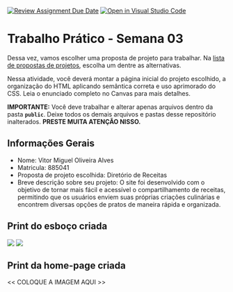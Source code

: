 [![Review Assignment Due Date](https://classroom.github.com/assets/deadline-readme-button-22041afd0340ce965d47ae6ef1cefeee28c7c493a6346c4f15d667ab976d596c.svg)](https://classroom.github.com/a/v0-ZoVYY)
[![Open in Visual Studio Code](https://classroom.github.com/assets/open-in-vscode-2e0aaae1b6195c2367325f4f02e2d04e9abb55f0b24a779b69b11b9e10269abc.svg)](https://classroom.github.com/online_ide?assignment_repo_id=18429284&assignment_repo_type=AssignmentRepo)
# Trabalho Prático - Semana 03

Dessa vez, vamos escolher uma proposta de projeto para trabalhar. Na [lista de propostas de projetos](propostas-projetos.md), escolha um dentre as alternativas.

Nessa atividade, você deverá montar a página inicial do projeto escolhido, a organização do HTML aplicando semântica correta e uso aprimorado do CSS. Leia o enunciado completo no Canvas para mais detalhes.

**IMPORTANTE:** Você deve trabalhar e alterar apenas arquivos dentro da pasta **`public`**. Deixe todos os demais arquivos e pastas desse repositório inalterados. **PRESTE MUITA ATENÇÃO NISSO.**

## Informações Gerais

- Nome: Vitor Miguel Oliveira Alves
- Matricula: 885041
- Proposta de projeto escolhida: Diretório de Receitas
- Breve descrição sobre seu projeto: O site foi desenvolvido com o objetivo de tornar mais fácil e acessível o compartilhamento de receitas, permitindo que os usuários enviem suas próprias criações culinárias e encontrem diversas opções de pratos de maneira rápida e organizada.


## Print do esboço criada

 <img src="esboco1.png">
 <img src="esboco2.png">


## Print da home-page criada

<<  COLOQUE A IMAGEM AQUI >>
